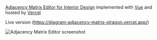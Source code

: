 [Adjacency Matrix Editor for Interior Design](https://carolyndaut.com/2017/02/07/adjacency-matrix-decoded/) implemented with [Vue](https://vuejs.org/) and hosted by [Vercel](https://vercel.com)

Live version (https://diagram-adjacency-matrix-olragon.vercel.app/)

![Adjacency Matrix Editor screenshot](screenshot.png)
